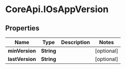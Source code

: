 # CoreApi.IOsAppVersion

## Properties
Name | Type | Description | Notes
------------ | ------------- | ------------- | -------------
**minVersion** | **String** |  | [optional] 
**lastVersion** | **String** |  | [optional] 


